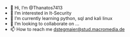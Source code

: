 - 👋 Hi, I’m @Thanatos7413
- 👀 I’m interested in It-Security
- 🌱 I’m currently learning python, sql and kali linux
- 💞️ I’m looking to collaborate on ...
- 📫 How to reach me dstegmaier@stud.macromedia.de

<!---
Thanatos7413/Thanatos7413 is a ✨ special ✨ repository because its `README.md` (this file) appears on your GitHub profile.
You can click the Preview link to take a look at your changes.
--->
